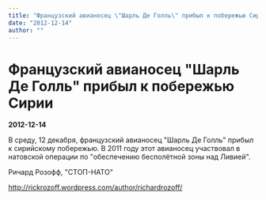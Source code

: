 ```yaml
---
title: "Французский авианосец \"Шарль Де Голль\" прибыл к побережью Сирии"
date: "2012-12-14"
author: ""
---
```


# Французский авианосец "Шарль Де Голль" прибыл к побережью Сирии

**2012-12-14** 

В среду, 12 декабря, французский авианосец "Шарль Де Голль" прибыл к  сирийскому побережью. В 2011 году этот авианосец участвовал в натовской  операции по "обеспечению бесполётной зоны над Ливией".



Ричард Розофф, "СТОП-НАТО"

http://rickrozoff.wordpress.com/author/richardrozoff/